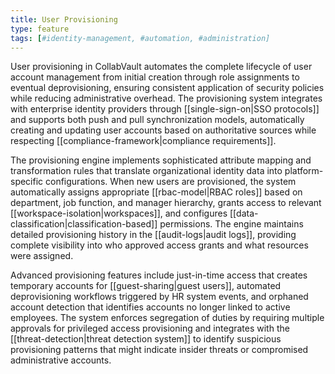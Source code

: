 ```yaml
---
title: User Provisioning
type: feature
tags: [#identity-management, #automation, #administration]
---
```


User provisioning in CollabVault automates the complete lifecycle of user account management from initial creation through role assignments to eventual deprovisioning, ensuring consistent application of security policies while reducing administrative overhead. The provisioning system integrates with enterprise identity providers through [[single-sign-on|SSO protocols]] and supports both push and pull synchronization models, automatically creating and updating user accounts based on authoritative sources while respecting [[compliance-framework|compliance requirements]].

The provisioning engine implements sophisticated attribute mapping and transformation rules that translate organizational identity data into platform-specific configurations. When new users are provisioned, the system automatically assigns appropriate [[rbac-model|RBAC roles]] based on department, job function, and manager hierarchy, grants access to relevant [[workspace-isolation|workspaces]], and configures [[data-classification|classification-based]] permissions. The engine maintains detailed provisioning history in the [[audit-logs|audit logs]], providing complete visibility into who approved access grants and what resources were assigned.

Advanced provisioning features include just-in-time access that creates temporary accounts for [[guest-sharing|guest users]], automated deprovisioning workflows triggered by HR system events, and orphaned account detection that identifies accounts no longer linked to active employees. The system enforces segregation of duties by requiring multiple approvals for privileged access provisioning and integrates with the [[threat-detection|threat detection system]] to identify suspicious provisioning patterns that might indicate insider threats or compromised administrative accounts.